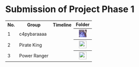 # Submission of Project Phase 1

<table>
  <tr>
    <th>No.</th>
    <th>Group</th>
    <th>Timeline</th>
    <th>Folder</th>
  </tr>
   <tr>
    <td>1</td>
    <td>c4pybaraaaa</td>
    <td></td>
    <th><a href="PHASE 1/Capybara" ><img src="../../project/images/funny-cat.gif" width="24px" height="24px"></a></th>
  </tr>
  <tr>
    <td>2</td>
    <td>Pirate King</td>
    <td></td>
    <th><a href="PHASE 1" ><img src="../images/folder.png" width="24px" height="24px"></a></th>
  </tr>
  <tr>
    <td>3</td>
    <td>Power Ranger</td>
    <td></td>
    <th><a href="PHASE 1" ><img src="../images/folder.png" width="24px" height="24px"></a></th>
  </tr>
</table>
